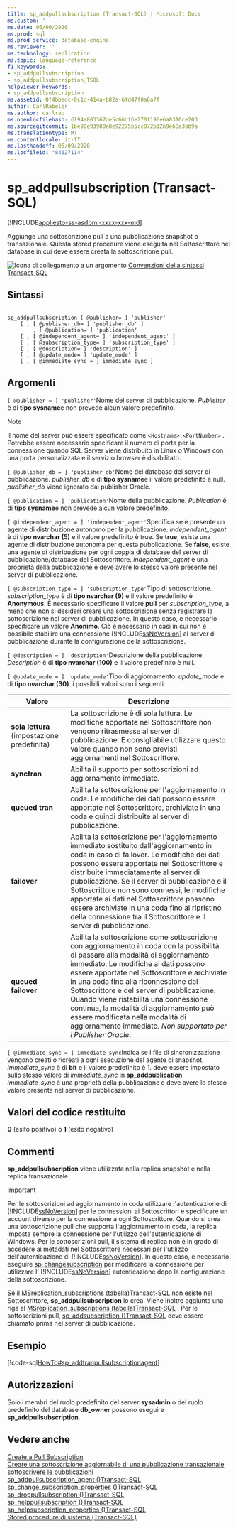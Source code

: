 ```yaml
---
title: sp_addpullsubscription (Transact-SQL) | Microsoft Docs
ms.custom: ''
ms.date: 06/09/2020
ms.prod: sql
ms.prod_service: database-engine
ms.reviewer: ''
ms.technology: replication
ms.topic: language-reference
f1_keywords:
- sp_addpullsubscription
- sp_addpullsubscription_TSQL
helpviewer_keywords:
- sp_addpullsubscription
ms.assetid: 0f4bbedc-0c1c-414a-b82a-6fd47f0a6a7f
author: CarlRabeler
ms.author: carlrab
ms.openlocfilehash: 6194e803367de5c66df6e270f196e6a8316ce203
ms.sourcegitcommit: 1be90e93980a8e92275b5cc072b12b9e68a3bb9a
ms.translationtype: MT
ms.contentlocale: it-IT
ms.lasthandoff: 06/09/2020
ms.locfileid: "84627114"
---
```

# <a name="sp_addpullsubscription-transact-sql"></a>sp_addpullsubscription (Transact-SQL)
[!INCLUDE[appliesto-ss-asdbmi-xxxx-xxx-md](../../includes/appliesto-ss-asdbmi-xxxx-xxx-md.md)]

  Aggiunge una sottoscrizione pull a una pubblicazione snapshot o transazionale. Questa stored procedure viene eseguita nel Sottoscrittore nel database in cui deve essere creata la sottoscrizione pull.  
  
 ![Icona di collegamento a un argomento](../../database-engine/configure-windows/media/topic-link.gif "Icona di collegamento a un argomento") [Convenzioni della sintassi Transact-SQL](../../t-sql/language-elements/transact-sql-syntax-conventions-transact-sql.md)  
  
## <a name="syntax"></a>Sintassi  
  
```  
  
sp_addpullsubscription [ @publisher= ] 'publisher'  
    [ , [ @publisher_db= ] 'publisher_db' ]  
        , [ @publication= ] 'publication'  
    [ , [ @independent_agent= ] 'independent_agent' ]  
    [ , [ @subscription_type= ] 'subscription_type' ]  
    [ , [ @description= ] 'description' ]  
    [ , [ @update_mode= ] 'update_mode' ]  
    [ , [ @immediate_sync = ] immediate_sync ]  
```  
  
## <a name="arguments"></a>Argomenti  
`[ @publisher = ] 'publisher'`Nome del server di pubblicazione. *Publisher* è di **tipo sysname**e non prevede alcun valore predefinito.  

> [!NOTE]
> Il nome del server può essere specificato come `<Hostname>,<PortNumber>` . Potrebbe essere necessario specificare il numero di porta per la connessione quando SQL Server viene distribuito in Linux o Windows con una porta personalizzata e il servizio browser è disabilitato.
  
`[ @publisher_db = ] 'publisher_db'`Nome del database del server di pubblicazione. *publisher_db* è di **tipo sysname**e il valore predefinito è null. *publisher_db* viene ignorato dai publisher Oracle.  
  
`[ @publication = ] 'publication'`Nome della pubblicazione. *Publication* è di **tipo sysname**e non prevede alcun valore predefinito.  
  
`[ @independent_agent = ] 'independent_agent'`Specifica se è presente un agente di distribuzione autonomo per la pubblicazione. *independent_agent* è di **tipo nvarchar (5)** e il valore predefinito è true. Se **true**, esiste una agente di distribuzione autonoma per questa pubblicazione. Se **false**, esiste una agente di distribuzione per ogni coppia di database del server di pubblicazione/database del Sottoscrittore. *independent_agent* è una proprietà della pubblicazione e deve avere lo stesso valore presente nel server di pubblicazione.  
  
`[ @subscription_type = ] 'subscription_type'`Tipo di sottoscrizione. *subscription_type* è di **tipo nvarchar (9)** e il valore predefinito è **Anonymous**. È necessario specificare il valore **pull** per *subscription_type*, a meno che non si desideri creare una sottoscrizione senza registrare la sottoscrizione nel server di pubblicazione. In questo caso, è necessario specificare un valore **Anonimo**. Ciò è necessario in casi in cui non è possibile stabilire una connessione [!INCLUDE[ssNoVersion](../../includes/ssnoversion-md.md)] al server di pubblicazione durante la configurazione della sottoscrizione.  
  
`[ @description = ] 'description'`Descrizione della pubblicazione. *Description* è di **tipo nvarchar (100)** e il valore predefinito è null.  
  
`[ @update_mode = ] 'update_mode'`Tipo di aggiornamento. *update_mode* è di **tipo nvarchar (30)**. i possibili valori sono i seguenti.  
  
|Valore|Descrizione|  
|-----------|-----------------|  
|**sola lettura** (impostazione predefinita)|La sottoscrizione è di sola lettura. Le modifiche apportate nel Sottoscrittore non vengono ritrasmesse al server di pubblicazione. È consigliabile utilizzare questo valore quando non sono previsti aggiornamenti nel Sottoscrittore.|  
|**synctran**|Abilita il supporto per sottoscrizioni ad aggiornamento immediato.|  
|**queued tran**|Abilita la sottoscrizione per l'aggiornamento in coda. Le modifiche dei dati possono essere apportate nel Sottoscrittore, archiviate in una coda e quindi distribuite al server di pubblicazione.|  
|**failover**|Abilita la sottoscrizione per l'aggiornamento immediato sostituito dall'aggiornamento in coda in caso di failover. Le modifiche dei dati possono essere apportate nel Sottoscrittore e distribuite immediatamente al server di pubblicazione. Se il server di pubblicazione e il Sottoscrittore non sono connessi, le modifiche apportate ai dati nel Sottoscrittore possono essere archiviate in una coda fino al ripristino della connessione tra il Sottoscrittore e il server di pubblicazione.|  
|**queued failover**|Abilita la sottoscrizione come sottoscrizione con aggiornamento in coda con la possibilità di passare alla modalità di aggiornamento immediato. Le modifiche ai dati possono essere apportate nel Sottoscrittore e archiviate in una coda fino alla riconnessione del Sottoscrittore e del server di pubblicazione. Quando viene ristabilita una connessione continua, la modalità di aggiornamento può essere modificata nella modalità di aggiornamento immediato. *Non supportato per i Publisher Oracle*.|  
  
`[ @immediate_sync = ] immediate_sync`Indica se i file di sincronizzazione vengono creati o ricreati a ogni esecuzione del agente di snapshot. *immediate_sync* è di **bit** e il valore predefinito è 1. deve essere impostato sullo stesso valore di *immediate_sync* in **sp_addpublication**. *immediate_sync* è una proprietà della pubblicazione e deve avere lo stesso valore presente nel server di pubblicazione.  
  
## <a name="return-code-values"></a>Valori del codice restituito  
 **0** (esito positivo) o **1** (esito negativo)  
  
## <a name="remarks"></a>Commenti  
 **sp_addpullsubscription** viene utilizzata nella replica snapshot e nella replica transazionale.  
  
> [!IMPORTANT]  
>  Per le sottoscrizioni ad aggiornamento in coda utilizzare l'autenticazione di [!INCLUDE[ssNoVersion](../../includes/ssnoversion-md.md)] per le connessioni ai Sottoscrittori e specificare un account diverso per la connessione a ogni Sottoscrittore. Quando si crea una sottoscrizione pull che supporta l'aggiornamento in coda, la replica imposta sempre la connessione per l'utilizzo dell'autenticazione di Windows. Per le sottoscrizioni pull, il sistema di replica non è in grado di accedere ai metadati nel Sottoscrittore necessari per l'utilizzo dell'autenticazione di [!INCLUDE[ssNoVersion](../../includes/ssnoversion-md.md)]. In questo caso, è necessario eseguire [sp_changesubscription](../../relational-databases/system-stored-procedures/sp-changesubscription-transact-sql.md) per modificare la connessione per utilizzare l' [!INCLUDE[ssNoVersion](../../includes/ssnoversion-md.md)] autenticazione dopo la configurazione della sottoscrizione.  
  
 Se il [MSreplication_subscriptions &#40;tabella&#41;Transact-SQL](../../relational-databases/system-tables/msreplication-subscriptions-transact-sql.md) non esiste nel Sottoscrittore, **sp_addpullsubscription** lo crea. Viene inoltre aggiunta una riga al [MSreplication_subscriptions &#40;tabella&#41;Transact-SQL](../../relational-databases/system-tables/msreplication-subscriptions-transact-sql.md) . Per le sottoscrizioni pull, [sp_addsubscription &#40;&#41;Transact-SQL](../../relational-databases/system-stored-procedures/sp-addsubscription-transact-sql.md) deve essere chiamato prima nel server di pubblicazione.  
  
## <a name="example"></a>Esempio  
 [!code-sql[HowTo#sp_addtranpullsubscriptionagent](../../relational-databases/replication/codesnippet/tsql/sp-addpullsubscription-t_1.sql)]  
  
## <a name="permissions"></a>Autorizzazioni  
 Solo i membri del ruolo predefinito del server **sysadmin** o del ruolo predefinito del database **db_owner** possono eseguire **sp_addpullsubscription**.  
  
## <a name="see-also"></a>Vedere anche  
 [Create a Pull Subscription](../../relational-databases/replication/create-a-pull-subscription.md)   
 [Creare una sottoscrizione aggiornabile di una pubblicazione transazionale](../../relational-databases/replication/publish/create-an-updatable-subscription-to-a-transactional-publication.md) [sottoscrivere le pubblicazioni](../../relational-databases/replication/subscribe-to-publications.md)   
 [sp_addpullsubscription_agent &#40;&#41;Transact-SQL](../../relational-databases/system-stored-procedures/sp-addpullsubscription-agent-transact-sql.md)   
 [sp_change_subscription_properties &#40;&#41;Transact-SQL](../../relational-databases/system-stored-procedures/sp-change-subscription-properties-transact-sql.md)   
 [sp_droppullsubscription &#40;&#41;Transact-SQL](../../relational-databases/system-stored-procedures/sp-droppullsubscription-transact-sql.md)   
 [sp_helppullsubscription &#40;&#41;Transact-SQL](../../relational-databases/system-stored-procedures/sp-helppullsubscription-transact-sql.md)   
 [sp_helpsubscription_properties &#40;&#41;Transact-SQL](../../relational-databases/system-stored-procedures/sp-helpsubscription-properties-transact-sql.md)   
 [Stored procedure di sistema &#40;Transact-SQL&#41;](../../relational-databases/system-stored-procedures/system-stored-procedures-transact-sql.md)  
  
  

